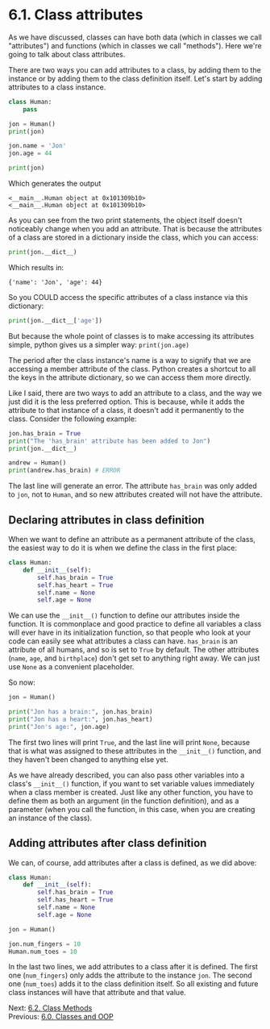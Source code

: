 # 6.1. Class attributes

As we have discussed, classes can have both data (which in classes we call "attributes") and functions (which in classes
we call "methods"). Here we're going to talk about class attributes.

There are two ways you can add attributes to a class, by adding them to the instance or by adding them to the class
definition itself. Let's start by adding attributes to a class instance.

```python
class Human:
    pass

jon = Human()
print(jon)

jon.name = 'Jon'
jon.age = 44

print(jon)
```

Which generates the output

```text
<__main__.Human object at 0x101309b10>
<__main__.Human object at 0x101309b10>
```

As you can see from the two print statements, the object itself doesn't noticeably change when you add an attribute.
That is because the attributes of a class are stored in a dictionary inside the class, which you can access:

```python
print(jon.__dict__)
```

Which results in:

```text
{'name': 'Jon', 'age': 44}
```

So you COULD access the specific attributes of a class instance via this dictionary:

```python
print(jon.__dict__['age'])
```

But because the whole point of classes is to make accessing its attributes simple, python gives us a simpler way:
`print(jon.age)`

The period after the class instance's name is a way to signify that we are accessing a member attribute of the class.
Python creates a shortcut to all the keys in the attribute dictionary, so we can access them more directly.

Like I said, there are two ways to add an attribute to a class, and the way we just did it is the less preferred option.
This is because, while it adds the attribute to that instance of a class, it doesn't add it permanently to the class.
Consider the following example:

```python
jon.has_brain = True
print("The 'has_brain' attribute has been added to Jon")
print(jon.__dict__)

andrew = Human()
print(andrew.has_brain) # ERROR
```

The last line will generate an error. The attribute `has_brain` was only added to `jon`, not to `Human`, and so new
attributes created will not have the attribute.

## Declaring attributes in class definition

When we want to define an attribute as a permanent attribute of the class, the easiest way to do it is when we define
the class in the first place:

```python
class Human:
    def __init__(self):
        self.has_brain = True
        self.has_heart = True
        self.name = None
        self.age = None
```

We can use the `__init__()` function to define our attributes inside the function. It is commonplace and good practice to define
all variables a class will ever have in its initialization function, so that people who look at your code can easily see
what attributes a class can have. `has_brain` is an attribute of all humans, and so is set to `True` by default. The
other attributes (`name`, `age`, and `birthplace`) don't get set to anything right away. We can just use `None` as a
convenient placeholder.

So now:

```python
jon = Human()

print("Jon has a brain:", jon.has_brain)
print("Jon has a heart:", jon.has_heart)
print("Jon's age:", jon.age)
```

The first two lines will print `True`, and the last line will print `None`, because that is what was assigned to these
attributes in the `__init__()` function, and they haven't been changed to anything else yet.

As we have already described, you can also pass other variables into a class's `__init__()` function, if you want to set
variable values immediately when a class member is created. Just like any other function, you have to define them as
both an argument (in the function definition), and as a parameter (when you call the function, in this case, when you
are creating an instance of the class).

## Adding attributes after class definition

We can, of course, add attributes after a class is defined, as we did above:

```python
class Human:
    def __init__(self):
        self.has_brain = True
        self.has_heart = True
        self.name = None
        self.age = None

jon = Human()

jon.num_fingers = 10
Human.num_toes = 10
```

In the last two lines, we add attributes to a class after it is defined. The first one (`num_fingers`) only adds the
attribute to the instance `jon`. The second one (`num_toes`) adds it to the class definition itself. So all existing and
future class instances will have that attribute and that value.

Next: [6.2. Class Methods](6.2.%20Class%20Methods.md)<br>
Previous: [6.0. Classes and OOP](6.0.%20Classes%20and%20OOP.md)
